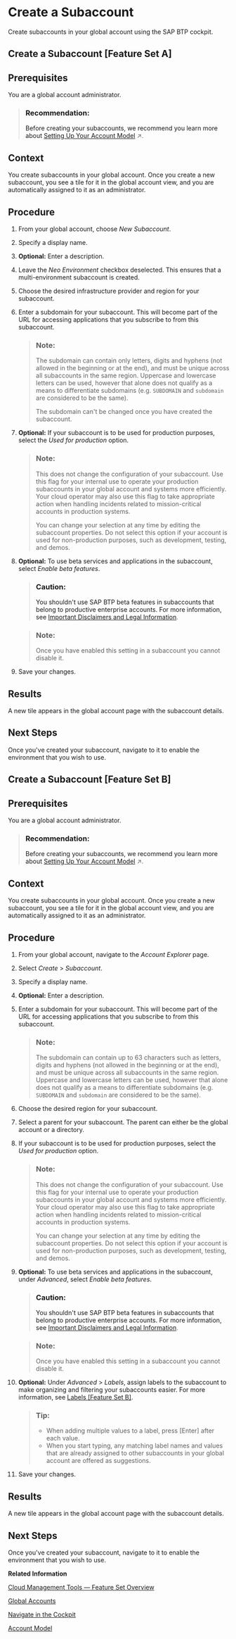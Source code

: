 <!-- loio05280a123d3044ae97457a25b3013918 -->

# Create a Subaccount

Create subaccounts in your global account using the SAP BTP cockpit.

 <a name="task_pdx_hmd_cqb"/>

<!-- task\_pdx\_hmd\_cqb -->

## Create a Subaccount \[Feature Set A\]



<a name="task_pdx_hmd_cqb__prereq_eds_lmd_cqb"/>

## Prerequisites

You are a global account administrator.

> ### Recommendation:  
> Before creating your subaccounts, we recommend you learn more about [Setting Up Your Account Model](https://help.sap.com/viewer/df50977d8bfa4c9a8a063ddb37113c43/Cloud/en-US/2db81f42f5194454beecde6cd4994dda.html "The hierarchical structure between global accounts, directories, and subaccounts lets you define an account model that accurately fits your business and development needs.") :arrow_upper_right:.



<a name="task_pdx_hmd_cqb__context_fds_lmd_cqb"/>

## Context

You create subaccounts in your global account. Once you create a new subaccount, you see a tile for it in the global account view, and you are automatically assigned to it as an administrator.



<a name="task_pdx_hmd_cqb__steps_gds_lmd_cqb"/>

## Procedure

1.  From your global account, choose *New Subaccount*.

2.  Specify a display name.

3.  **Optional:** Enter a description.

4.  Leave the *Neo Environment* checkbox deselected. This ensures that a multi-environment subaccount is created.

5.  Choose the desired infrastructure provider and region for your subaccount.

6.  Enter a subdomain for your subaccount. This will become part of the URL for accessing applications that you subscribe to from this subaccount.

    > ### Note:  
    > The subdomain can contain only letters, digits and hyphens \(not allowed in the beginning or at the end\), and must be unique across all subaccounts in the same region. Uppercase and lowercase letters can be used, however that alone does not qualify as a means to differentiate subdomains \(e.g. `SUBDOMAIN` and `subdomain` are considered to be the same\).
    > 
    > The subdomain can't be changed once you have created the subaccount.

7.  **Optional:** If your subaccount is to be used for production purposes, select the *Used for production* option.

    > ### Note:  
    > This does not change the configuration of your subaccount. Use this flag for your internal use to operate your production subaccounts in your global account and systems more efficiently. Your cloud operator may also use this flag to take appropriate action when handling incidents related to mission-critical accounts in production systems.
    > 
    > You can change your selection at any time by editing the subaccount properties. Do not select this option if your account is used for non-production purposes, such as development, testing, and demos.

8.  **Optional:** To use beta services and applications in the subaccount, select *Enable beta features*.

    > ### Caution:  
    > You shouldn't use SAP BTP beta features in subaccounts that belong to productive enterprise accounts. For more information, see [Important Disclaimers and Legal Information](https://help.sap.com/viewer/disclaimer).

    > ### Note:  
    > Once you have enabled this setting in a subaccount you cannot disable it.

9.  Save your changes.




<a name="task_pdx_hmd_cqb__result_hds_lmd_cqb"/>

## Results

A new tile appears in the global account page with the subaccount details.



<a name="task_pdx_hmd_cqb__postreq_ids_lmd_cqb"/>

## Next Steps

Once you've created your subaccount, navigate to it to enable the environment that you wish to use.

 <a name="task_dvg_gmd_cqb"/>

<!-- task\_dvg\_gmd\_cqb -->

## Create a Subaccount \[Feature Set B\]



<a name="task_dvg_gmd_cqb__prereq_qcg_tmd_cqb"/>

## Prerequisites

You are a global account administrator.

> ### Recommendation:  
> Before creating your subaccounts, we recommend you learn more about [Setting Up Your Account Model](https://help.sap.com/viewer/df50977d8bfa4c9a8a063ddb37113c43/Cloud/en-US/2db81f42f5194454beecde6cd4994dda.html "The hierarchical structure between global accounts, directories, and subaccounts lets you define an account model that accurately fits your business and development needs.") :arrow_upper_right:.



<a name="task_dvg_gmd_cqb__context_rcg_tmd_cqb"/>

## Context

You create subaccounts in your global account. Once you create a new subaccount, you see a tile for it in the global account view, and you are automatically assigned to it as an administrator.



<a name="task_dvg_gmd_cqb__steps_scg_tmd_cqb"/>

## Procedure

1.  From your global account, navigate to the *Account Explorer* page.

2.  Select *Create* \> *Subaccount*.

3.  Specify a display name.

4.  **Optional:** Enter a description.

5.  Enter a subdomain for your subaccount. This will become part of the URL for accessing applications that you subscribe to from this subaccount.

    > ### Note:  
    > The subdomain can contain up to 63 characters such as letters, digits and hyphens \(not allowed in the beginning or at the end\), and must be unique across all subaccounts in the same region. Uppercase and lowercase letters can be used, however that alone does not qualify as a means to differentiate subdomains \(e.g. `SUBDOMAIN` and `subdomain` are considered to be the same\).

6.  Choose the desired region for your subaccount.

7.  Select a parent for your subaccount. The parent can either be the global account or a directory.

8.  If your subaccount is to be used for production purposes, select the *Used for production* option.

    > ### Note:  
    > This does not change the configuration of your subaccount. Use this flag for your internal use to operate your production subaccounts in your global account and systems more efficiently. Your cloud operator may also use this flag to take appropriate action when handling incidents related to mission-critical accounts in production systems.
    > 
    > You can change your selection at any time by editing the subaccount properties. Do not select this option if your account is used for non-production purposes, such as development, testing, and demos.

9.  **Optional:** To use beta services and applications in the subaccount, under *Advanced*, select *Enable beta features*.

    > ### Caution:  
    > You shouldn't use SAP BTP beta features in subaccounts that belong to productive enterprise accounts. For more information, see [Important Disclaimers and Legal Information](https://help.sap.com/viewer/disclaimer).

    > ### Note:  
    > Once you have enabled this setting in a subaccount you cannot disable it.

10. **Optional:** Under *Advanced* \> *Labels*, assign labels to the subaccount to make organizing and filtering your subaccounts easier. For more information, see [Labels \[Feature Set B\]](../10-concepts/account-model-8ed4a70.md#loioe8663c08ead648faa673b0d63c5b478e).

    > ### Tip:  
    > -   When adding multiple values to a label, press [Enter\] after each value.
    > -   When you start typing, any matching label names and values that are already assigned to other subaccounts in your global account are offered as suggestions.

11. Save your changes.




<a name="task_dvg_gmd_cqb__result_tcg_tmd_cqb"/>

## Results

A new tile appears in the global account page with the subaccount details.



<a name="task_dvg_gmd_cqb__postreq_ucg_tmd_cqb"/>

## Next Steps

Once you've created your subaccount, navigate to it to enable the environment that you wish to use.

**Related Information**  


[Cloud Management Tools — Feature Set Overview](../10-concepts/cloud-management-tools-feature-set-overview-caf4e4e.md "Cloud management tools represent the group of technologies designed for managing SAP BTP.")

[Global Accounts](../10-concepts/account-model-8ed4a70.md#loioc165d95ee700407eb181770901caec94 "A global account is the realization of a contract you or your company has made with SAP.")

[Navigate in the Cockpit](navigate-in-the-cockpit-0874895.md "Learn how to navigate to your global accounts and subaccounts in the SAP BTP cockpit.")

[Account Model](../10-concepts/account-model-8ed4a70.md#loio8ed4a705efa0431b910056c0acdbf377 "Learn more about the different types of accounts on SAP BTP and how they relate to each other.")

